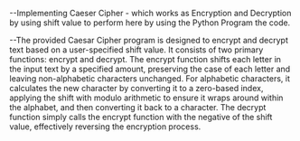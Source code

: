 --Implementing Caeser Cipher - which works as Encryption and Decryption by using shift value to perform here by using the Python Program the code.
  
--The provided Caesar Cipher program is designed to encrypt and decrypt text based on a user-specified shift value. It consists of two primary functions: encrypt and decrypt. The encrypt function shifts each letter in the input text by a specified amount, preserving the case of each letter and leaving non-alphabetic characters unchanged. For alphabetic characters, it calculates the new character by converting it to a zero-based index, applying the shift with modulo arithmetic to ensure it wraps around within the alphabet, and then converting it back to a character. The decrypt function simply calls the encrypt function with the negative of the shift value, effectively reversing the encryption process.
